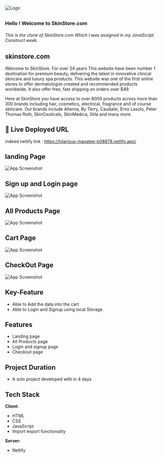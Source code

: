 ###### ![Logo](https://i.ibb.co/gyzPgmf/Skinlogo.png)


### Hello ! Welcome to SkinStore.com 
###### This is the clone of SkinStore.com  Which I was assigned in my JavaScript Construct week.

 


## skinstore.com
Welcome to SkinStore. For over 24 years This website have been number 1 destination for premium beauty, delivering the latest in innovative clinical skincare and luxury spa products. This website was one of the first online stores to offer dermatologist-created and recommended products worldwide. It also offer free, fast shipping on orders over $49.

Here at SkinStore you have access to over 8000 products across more than 300 brands including hair, cosmetics, electrical, fragrance and of course skincare. Our brands include Alterna, By Terry, Caudalie, Erno Laszlo, Peter Thomas Roth, SkinCeuticals, SkinMedica, Stila and many more.


## 🔗 Live Deployed URL
indeed netlify link : https://hilarious-manatee-b08878.netlify.app/



## landing Page

![App Screenshot](https://i.ibb.co/z8v0Mb4/Screenshot-206.png)




## Sign up and Login page

![App Screenshot](https://i.ibb.co/MZB493h/Screenshot-207.png)

## All Products Page

![App Screenshot](https://i.ibb.co/wBvFFtL/Screenshot-210.png)


## Cart Page

![App Screenshot](https://i.ibb.co/N2JxshM/Screenshot-208.png)

## CheckOut Page

![App Screenshot](https://i.ibb.co/vX1c5BH/Screenshot-209.png)


## Key-Feature

- Able to Add the data into the cart
- Able to Login and Signup using local Storage



## Features

- Landing page
- All Products page
- Login and signup page
- Checkout page




## Project Duration

- A solo project developed with in 4 days
## Tech Stack

**Client:** 
- HTML
- CSS
- JavaScript
- Import export functionality

**Server:** 
- Netlify




